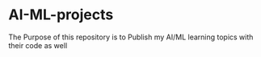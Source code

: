 # AI-ML-projects

The Purpose of this repository is to Publish my AI/ML learning topics with their code as well
